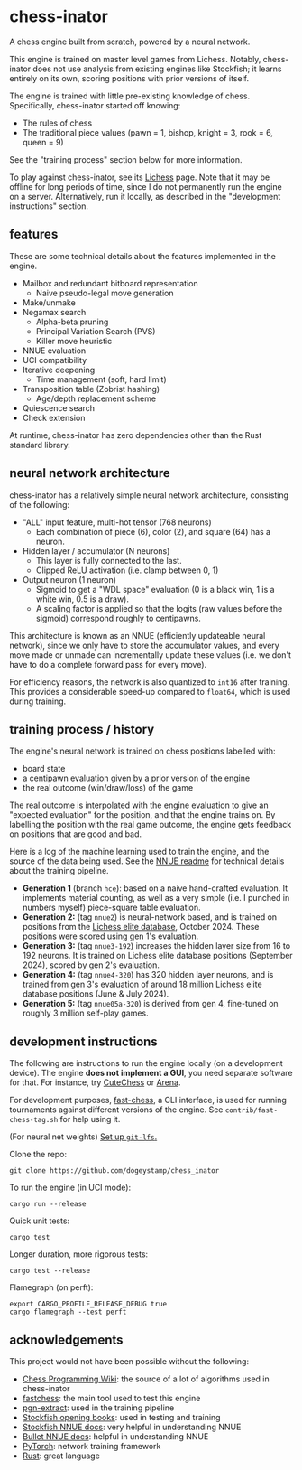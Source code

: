 # chess-inator

A chess engine built from scratch, powered by a neural network.

This engine is trained on master level games from Lichess. Notably,
chess-inator does not use analysis from existing engines like Stockfish; it
learns entirely on its own, scoring positions with prior versions of itself.

The engine is trained with little pre-existing knowledge of chess.
Specifically, chess-inator started off knowing:

- The rules of chess
- The traditional piece values (pawn = 1, bishop, knight = 3, rook = 6, queen = 9)

See the "training process" section below for more information.

To play against chess-inator, see its [Lichess](https://lichess.org/@/chess_inator_bot) page.
Note that it may be offline for long periods of time, since I do not
permanently run the engine on a server. Alternatively, run it locally, as
described in the "development instructions" section.

## features

These are some technical details about the features implemented in the engine.

- Mailbox and redundant bitboard representation
    - Naive pseudo-legal move generation
- Make/unmake
- Negamax search
    - Alpha-beta pruning
    - Principal Variation Search (PVS)
    - Killer move heuristic
- NNUE evaluation
- UCI compatibility
- Iterative deepening
    - Time management (soft, hard limit)
- Transposition table (Zobrist hashing)
    - Age/depth replacement scheme
- Quiescence search
- Check extension

At runtime, chess-inator has zero dependencies other than the Rust standard library.

## neural network architecture

chess-inator has a relatively simple neural network architecture, consisting of
the following:

- "ALL" input feature, multi-hot tensor (768 neurons)
    - Each combination of piece (6), color (2), and square (64) has a neuron.
- Hidden layer / accumulator (N neurons)
    - This layer is fully connected to the last.
    - Clipped ReLU activation (i.e. clamp between 0, 1)
- Output neuron (1 neuron)
    - Sigmoid to get a "WDL space" evaluation (0 is a black win, 1 is a white win, 0.5 is a draw).
    - A scaling factor is applied so that the logits (raw values before the
      sigmoid) correspond roughly to centipawns.

This architecture is known as an NNUE (efficiently updateable neural network),
since we only have to store the accumulator values, and every move made or
unmade can incrementally update these values (i.e. we don't have to do a
complete forward pass for every move).

For efficiency reasons, the network is also quantized to `int16` after
training. This provides a considerable speed-up compared to `float64`, which is
used during training.

## training process / history

The engine's neural network is trained on chess positions labelled with:

- board state
- a centipawn evaluation given by a prior version of the engine
- the real outcome (win/draw/loss) of the game

The real outcome is interpolated with the engine evaluation to give an
"expected evaluation" for the position, and that the engine trains on.
By labelling the position with the real game outcome, the engine gets
feedback on positions that are good and bad.

Here is a log of the machine learning used to train the engine, and the
source of the data being used. See the [NNUE readme](./nnue/README.md) for
technical details about the training pipeline.

- **Generation 1** (branch `hce`): based on a naive hand-crafted evaluation. It
  implements material counting, as well as a very simple (i.e. I punched in
  numbers myself) piece-square table evaluation.
- **Generation 2:** (tag `nnue2`) is neural-network based, and is trained on
  positions from the [Lichess elite database](https://database.nikonoel.fr/),
  October 2024. These positions were scored using gen 1's evaluation.
- **Generation 3:** (tag `nnue3-192`) increases the hidden layer size from 16
  to 192 neurons. It is trained on Lichess elite database positions (September
  2024), scored by gen 2's evaluation.
- **Generation 4:** (tag `nnue4-320`) has 320 hidden layer neurons, and is
  trained from gen 3's evaluation of around 18 million Lichess elite
  database positions (June & July 2024).
- **Generation 5:** (tag `nnue05a-320`) is derived from gen 4, fine-tuned on
  roughly 3 million self-play games.

## development instructions

The following are instructions to run the engine locally (on a development
device). The engine **does not implement a GUI**, you need separate software
for that. For instance, try [CuteChess](https://github.com/cutechess/cutechess)
or [Arena](http://www.playwitharena.de/).

For development purposes, [fast-chess](https://github.com/disservin/fastchess),
a CLI interface, is used for running tournaments against different versions of
the engine. See `contrib/fast-chess-tag.sh` for help using it.

(For neural net weights) [Set up `git-lfs`.](https://graphite.dev/guides/how-to-use-git-large-file-storage-lfs)

Clone the repo:

    git clone https://github.com/dogeystamp/chess_inator

To run the engine (in UCI mode):

    cargo run --release

Quick unit tests:

    cargo test

Longer duration, more rigorous tests:

    cargo test --release

Flamegraph (on perft):

    export CARGO_PROFILE_RELEASE_DEBUG true
    cargo flamegraph --test perft

## acknowledgements

This project would not have been possible without the following:

- [Chess Programming Wiki](https://www.chessprogramming.org/Main_Page): the source of a lot of algorithms used in chess-inator
- [fastchess](https://github.com/Disservin/fastchess): the main tool used to test this engine
- [pgn-extract](https://www.cs.kent.ac.uk/people/staff/djb/pgn-extract/): used in the training pipeline
- [Stockfish opening books](https://github.com/official-stockfish/books/): used in testing and training
- [Stockfish NNUE docs](https://github.com/official-stockfish/nnue-pytorch/blob/master/docs/nnue.md): very helpful in understanding NNUE
- [Bullet NNUE docs](https://github.com/jw1912/bullet/blob/main/docs/1-basics.md): helpful in understanding NNUE
- [PyTorch](https://pytorch.org/): network training framework
- [Rust](https://www.rust-lang.org/): great language
